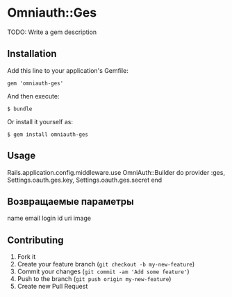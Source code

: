 # Omniauth::Ges

TODO: Write a gem description

## Installation

Add this line to your application's Gemfile:

    gem 'omniauth-ges'

And then execute:

    $ bundle

Or install it yourself as:

    $ gem install omniauth-ges

## Usage

Rails.application.config.middleware.use OmniAuth::Builder do
  provider :ges, Settings.oauth.ges.key, Settings.oauth.ges.secret
end

## Возвращаемые параметры

name
email
login
id
uri
image

## Contributing

1. Fork it
2. Create your feature branch (`git checkout -b my-new-feature`)
3. Commit your changes (`git commit -am 'Add some feature'`)
4. Push to the branch (`git push origin my-new-feature`)
5. Create new Pull Request
